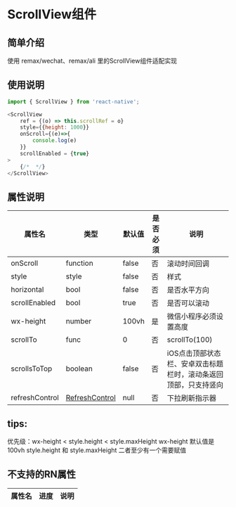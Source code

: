 # ScrollView组件

## 简单介绍
使用 remax/wechat、remax/ali 里的ScrollView组件适配实现
## 使用说明

```js
import { ScrollView } from 'react-native';

<ScrollView
    ref = {(o) => this.scrollRef = o}
    style={{height: 1000}}
    onScroll={(e)=>{
        console.log(e)
    }}
    scrollEnabled = {true}
>
    {/*  */}
</ScrollView>
```
## 属性说明
属性名|类型|默认值|是否必须|说明|
---|---|---|---|---|
onScroll | function | false | 否 | 滚动时间回调 |
style | style | false | 否 | 样式 |
horizontal | bool | false | 否 | 是否水平方向 |
scrollEnabled | bool | true | 否 | 是否可以滚动 |
wx-height | number | 100vh | 是 | 微信小程序必须设置高度 |
scrollTo  | func   | 0 | 否 | scrollTo(100) |
scrollsToTop  | boolean   | false | 否 | iOS点击顶部状态栏、安卓双击标题栏时，滚动条返回顶部，只支持竖向 |
refreshControl  | [RefreshControl](refreshcontrol.md) | null | 否 | 下拉刷新指示器 |

## tips:
优先级：wx-height < style.height < style.maxHeight
wx-height 默认值是 100vh
style.height 和 style.maxHeight 二者至少有一个需要赋值


## 不支持的RN属性
属性名|进度|说明|
---|---|---|


